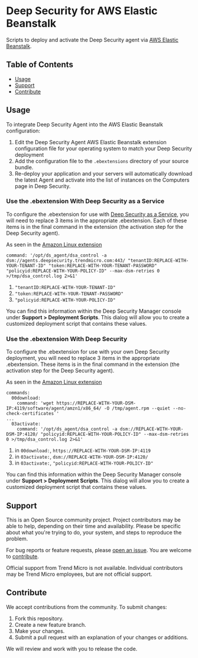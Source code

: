 # Deep Security for AWS Elastic Beanstalk

Scripts to deploy and activate the Deep Security agent via [AWS Elastic Beanstalk](https://aws.amazon.com/elasticbeanstalk/).


## Table of Contents

* [Usage](#usage)
* [Support](#support)
* [Contribute](#contribute)


## Usage 

To integrate Deep Security Agent into the AWS Elastic Beanstalk configuration:

1. Edit the Deep Security Agent AWS Elastic Beanstalk extension configuration file for your operating system to match your Deep Security deployment
1. Add the configuration file to the ```.ebextensions``` directory of your source bundle.
1. Re-deploy your application and your servers will automatically download the latest Agent and activate into the list of instances on the Computers page in Deep Security. 

### Use the .ebextension With Deep Security as a Service

To configure the .ebextension for use with [Deep Security as a Service](https://app.deepsecurity.trendmicro.com/SignIn.screen), you will need to replace 3 items in the appropriate .ebextension. Each of these items is in the final command in the extension (the activation step for the Deep Security agent).

As seen in the [Amazon Linux extension](deep-security-as-a-service/99deepsecurity-as-a-service-amzn1-x86_64.config.ebextension#L9)

```command: '/opt/ds_agent/dsa_control -a dsm://agents.deepsecurity.trendmicro.com:443/ "tenantID:REPLACE-WITH-YOUR-TENANT-ID" "token:REPLACE-WITH-YOUR-TENANT-PASSWORD" "policyid:REPLACE-WITH-YOUR-POLICY-ID" --max-dsm-retries 0 >/tmp/dsa_control.log 2>&1'```

1. ```"tenantID:REPLACE-WITH-YOUR-TENANT-ID"```
1. ```"token:REPLACE-WITH-YOUR-TENANT-PASSWORD"```
1. ```"policyid:REPLACE-WITH-YOUR-POLICY-ID"```

You can find this information within the Deep Security Manager console under **Support > Deployment Scripts**. This dialog will allow you to create a customized deployment script that contains these values.

### Use the .ebextension With Deep Security

To configure the .ebextension for use with your own Deep Security deployment, you will need to replace 3 items in the appropriate .ebextension. These items is in the final command in the extension (the activation step for the Deep Security agent).

As seen in the [Amazon Linux extension](deep-security/99deepsecurity-amzn1-x86_64.config.ebextension#L9)

```
commands:
  00download:
    command: 'wget https://REPLACE-WITH-YOUR-DSM-IP:4119/software/agent/amzn1/x86_64/ -O /tmp/agent.rpm --quiet --no-check-certificates`'
...
  03activate:
    command: '/opt/ds_agent/dsa_control -a dsm://REPLACE-WITH-YOUR-DSM-IP:4120/ "policyid:REPLACE-WITH-YOUR-POLICY-ID" --max-dsm-retries 0 >/tmp/dsa_control.log 2>&1'
```

1. in ```00download:```, ```https://REPLACE-WITH-YOUR-DSM-IP:4119```
1. in ```03activate:```, ```dsm://REPLACE-WITH-YOUR-DSM-IP:4120/```
1. in ```03activate:```, ```"policyid:REPLACE-WITH-YOUR-POLICY-ID"```

You can find this information within the Deep Security Manager console under **Support > Deployment Scripts**. This dialog will allow you to create a customized deployment script that contains these values.

## Support

This is an Open Source community project. Project contributors may be able to help, 
depending on their time and availability. Please be specific about what you're 
trying to do, your system, and steps to reproduce the problem.

For bug reports or feature requests, please 
[open an issue](../issues). 
You are welcome to [contribute](#contribute).

Official support from Trend Micro is not available. Individual contributors may be 
Trend Micro employees, but are not official support.

## Contribute

We accept contributions from the community. To submit changes:

1. Fork this repository.
1. Create a new feature branch.
1. Make your changes.
1. Submit a pull request with an explanation of your changes or additions.

We will review and work with you to release the code.
